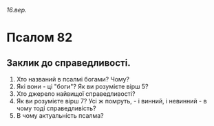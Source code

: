 
_16.вер._

#  Псалом 82

## Заклик до справедливості.
1. Хто названий в псалмі богами? Чому?
2. Які вони - ці "боги"? Як ви розумієте вірш 5?
3. Хто джерело найвищої справедливості?
4. Як ви розумієте вірш 7? Усі ж помруть, - і винний, і невинний - в чому тоді справедливість?
5. В чому актуальність псалма?
